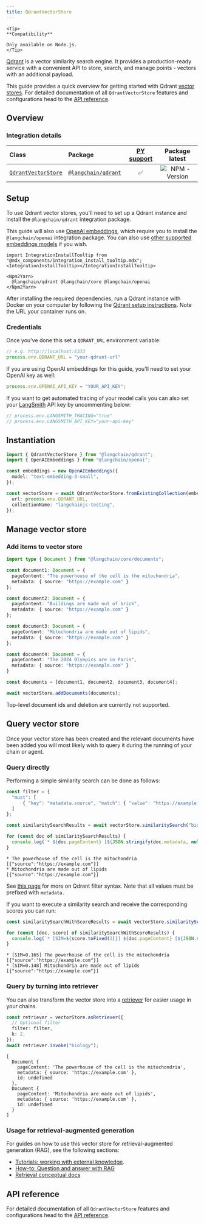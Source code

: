 ```yaml
---
title: QdrantVectorStore
---
```


```{=mdx}
<Tip>
**Compatibility**

Only available on Node.js.
</Tip>
```
[Qdrant](https://qdrant.tech/) is a vector similarity search engine. It provides a production-ready service with a convenient API to store, search, and manage points - vectors with an additional payload.

This guide provides a quick overview for getting started with Qdrant [vector stores](/oss/concepts/#vectorstores). For detailed documentation of all `QdrantVectorStore` features and configurations head to the [API reference](https://api.js.langchain.com/classes/langchain_qdrant.QdrantVectorStore.html).

## Overview

### Integration details

| Class | Package | [PY support](https://python.langchain.com/docs/integrations/vectorstores/qdrant/) |  Package latest |
| :--- | :--- | :---: | :---: |
| [`QdrantVectorStore`](https://api.js.langchain.com/classes/langchain_qdrant.QdrantVectorStore.html) | [`@langchain/qdrant`](https://npmjs.com/@langchain/qdrant) | ✅ |  ![NPM - Version](https://img.shields.io/npm/v/@langchain/qdrant?style=flat-square&label=%20&) |

## Setup

To use Qdrant vector stores, you'll need to set up a Qdrant instance and install the `@langchain/qdrant` integration package.

This guide will also use [OpenAI embeddings](/oss/integrations/text_embedding/openai), which require you to install the `@langchain/openai` integration package. You can also use [other supported embeddings models](/oss/integrations/text_embedding) if you wish.

```{=mdx}
import IntegrationInstallTooltip from "@mdx_components/integration_install_tooltip.mdx";
<IntegrationInstallTooltip></IntegrationInstallTooltip>

<Npm2Yarn>
  @langchain/qdrant @langchain/core @langchain/openai
</Npm2Yarn>
```
After installing the required dependencies, run a Qdrant instance with Docker on your computer by following the [Qdrant setup instructions](https://qdrant.tech/documentation/quickstart/). Note the URL your container runs on.

### Credentials

Once you've done this set a `QDRANT_URL` environment variable:

```typescript
// e.g. http://localhost:6333
process.env.QDRANT_URL = "your-qdrant-url"
```
If you are using OpenAI embeddings for this guide, you'll need to set your OpenAI key as well:

```typescript
process.env.OPENAI_API_KEY = "YOUR_API_KEY";
```
If you want to get automated tracing of your model calls you can also set your [LangSmith](https://docs.smith.langchain.com/) API key by uncommenting below:

```typescript
// process.env.LANGSMITH_TRACING="true"
// process.env.LANGSMITH_API_KEY="your-api-key"
```
## Instantiation


```typescript
import { QdrantVectorStore } from "@langchain/qdrant";
import { OpenAIEmbeddings } from "@langchain/openai";

const embeddings = new OpenAIEmbeddings({
  model: "text-embedding-3-small",
});

const vectorStore = await QdrantVectorStore.fromExistingCollection(embeddings, {
  url: process.env.QDRANT_URL,
  collectionName: "langchainjs-testing",
});
```
## Manage vector store

### Add items to vector store


```typescript
import type { Document } from "@langchain/core/documents";

const document1: Document = {
  pageContent: "The powerhouse of the cell is the mitochondria",
  metadata: { source: "https://example.com" }
};

const document2: Document = {
  pageContent: "Buildings are made out of brick",
  metadata: { source: "https://example.com" }
};

const document3: Document = {
  pageContent: "Mitochondria are made out of lipids",
  metadata: { source: "https://example.com" }
};

const document4: Document = {
  pageContent: "The 2024 Olympics are in Paris",
  metadata: { source: "https://example.com" }
}

const documents = [document1, document2, document3, document4];

await vectorStore.addDocuments(documents);
```
Top-level document ids and deletion are currently not supported.

## Query vector store

Once your vector store has been created and the relevant documents have been added you will most likely wish to query it during the running of your chain or agent. 

### Query directly

Performing a simple similarity search can be done as follows:


```typescript
const filter = {
  "must": [
      { "key": "metadata.source", "match": { "value": "https://example.com" } },
  ]
};

const similaritySearchResults = await vectorStore.similaritySearch("biology", 2, filter);

for (const doc of similaritySearchResults) {
  console.log(`* ${doc.pageContent} [${JSON.stringify(doc.metadata, null)}]`);
}
```
```output
* The powerhouse of the cell is the mitochondria [{"source":"https://example.com"}]
* Mitochondria are made out of lipids [{"source":"https://example.com"}]
```
See [this page](https://qdrant.tech/documentation/concepts/filtering/) for more on Qdrant filter syntax. Note that all values must be prefixed with `metadata.`

If you want to execute a similarity search and receive the corresponding scores you can run:


```typescript
const similaritySearchWithScoreResults = await vectorStore.similaritySearchWithScore("biology", 2, filter)

for (const [doc, score] of similaritySearchWithScoreResults) {
  console.log(`* [SIM=${score.toFixed(3)}] ${doc.pageContent} [${JSON.stringify(doc.metadata)}]`);
}
```
```output
* [SIM=0.165] The powerhouse of the cell is the mitochondria [{"source":"https://example.com"}]
* [SIM=0.148] Mitochondria are made out of lipids [{"source":"https://example.com"}]
```
### Query by turning into retriever

You can also transform the vector store into a [retriever](/oss/concepts/retrievers) for easier usage in your chains. 


```typescript
const retriever = vectorStore.asRetriever({
  // Optional filter
  filter: filter,
  k: 2,
});
await retriever.invoke("biology");
```
```output
[
  Document {
    pageContent: 'The powerhouse of the cell is the mitochondria',
    metadata: { source: 'https://example.com' },
    id: undefined
  },
  Document {
    pageContent: 'Mitochondria are made out of lipids',
    metadata: { source: 'https://example.com' },
    id: undefined
  }
]
```
### Usage for retrieval-augmented generation

For guides on how to use this vector store for retrieval-augmented generation (RAG), see the following sections:

- [Tutorials: working with external knowledge](/oss/tutorials/#working-with-external-knowledge).
- [How-to: Question and answer with RAG](/oss/how-to/#qa-with-rag)
- [Retrieval conceptual docs](/oss/concepts/retrieval)

## API reference

For detailed documentation of all `QdrantVectorStore` features and configurations head to the [API reference](https://api.js.langchain.com/classes/langchain_qdrant.QdrantVectorStore.html).
